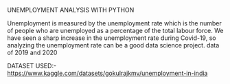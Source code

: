 UNEMPLOYMENT ANALYSIS WITH PYTHON

Unemployment is measured by the unemployment rate which is the number of 
people who are unemployed as a percentage of the total labour force. We 
have seen a sharp increase in the unemployment rate during Covid-19,
so analyzing the unemployment rate can be a good data science project.
     data of 2019 and 2020

DATASET USED:-https://www.kaggle.com/datasets/gokulrajkmv/unemployment-in-india
